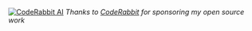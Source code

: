 [![CodeRabbit AI](https://github.com/user-attachments/assets/ff79d23a-200f-4cb3-a8da-eb084f4ba486)](http://catal.ink/coderabbit)
*Thanks to [CodeRabbit](http://catal.ink/coderabbit) for sponsoring my open source work*
